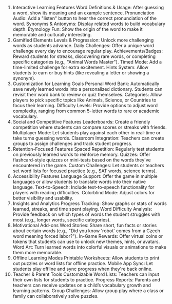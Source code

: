 1. Interactive Learning Features
Word Definitions & Usage: After guessing a word, show its meaning and an example sentence.
Pronunciation Audio: Add a "listen" button to hear the correct pronunciation of the word.
Synonyms & Antonyms: Display related words to build vocabulary depth.
Etymology Fun: Show the origin of the word to make it memorable and culturally interesting.
2. Gamified Elements
Levels & Progression: Unlock more challenging words as students advance.
Daily Challenges: Offer a unique word challenge every day to encourage regular play.
Achievements/Badges: Reward students for streaks, discovering rare words, or completing specific categories (e.g., "Animal Words Master").
Timed Mode: Add a time-limited challenge for extra excitement.
Hints System: Allow students to earn or buy hints (like revealing a letter or showing a synonym).
3. Customization for Learning Goals
Personal Word Bank: Automatically save newly learned words into a personalized dictionary. Students can revisit their word bank to review or quiz themselves.
Categories: Allow players to pick specific topics like Animals, Science, or Countries to focus their learning.
Difficulty Levels: Provide options to adjust word complexity, ranging from common 5-letter words to rare or academic vocabulary.
4. Social and Competitive Features
Leaderboards: Create a friendly competition where students can compare scores or streaks with friends.
Multiplayer Mode: Let students play against each other in real-time or take turns guessing words.
Classroom Integration: Teachers can create groups to assign challenges and track student progress.
5. Retention-Focused Features
Spaced Repetition: Regularly test students on previously learned words to reinforce memory.
Quizzes: Offer flashcard-style quizzes or mini-tests based on the words they've encountered in the game.
Custom Challenges: Let students or teachers set word lists for focused practice (e.g., SAT words, science terms).
6. Accessibility Features
Language Support: Offer the game in multiple languages or allow students to translate words into their native language.
Text-to-Speech: Include text-to-speech functionality for players with reading difficulties.
Colorblind Mode: Adjust colors for better visibility and usability.
7. Insights and Analytics
Progress Tracking: Show graphs or stats of words learned, streaks, and time spent playing.
Word Difficulty Analysis: Provide feedback on which types of words the student struggles with most (e.g., longer words, specific categories).
8. Motivational Add-ons
Word Stories: Share short, fun facts or stories about certain words (e.g., "Did you know 'robot' comes from a Czech word meaning forced labor?").
In-Game Rewards: Offer virtual coins or tokens that students can use to unlock new themes, hints, or avatars.
Word Art: Turn learned words into colorful visuals or animations to make them more memorable.
9. Offline Learning Modes
Printable Worksheets: Allow students to print out puzzles or word lists for offline practice.
Mobile App Sync: Let students play offline and sync progress when they're back online.
10. Teacher & Parent Tools
Customizable Word Lists: Teachers can input their own lists for students to practice.
Progress Reports: Parents and teachers can receive updates on a child’s vocabulary growth and learning patterns.
Group Challenges: Allow group play where a class or family can collaboratively solve puzzles.
